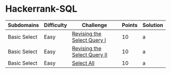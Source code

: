 # Hackerrank-SQL

|Subdomains | Difficulty | Challenge | Points | Solution |
|--|--|--|--|--|
| Basic Select | Easy | [Revising the Select Query I](https://www.hackerrank.com/challenges/revising-the-select-query/problem) | 10 | a |
| Basic Select | Easy | [Revising the Select Query II](https://www.hackerrank.com/challenges/revising-the-select-query-2/problem) | 10 | a |
| Basic Select | Easy | [Select All](https://www.hackerrank.com/challenges/select-all-sql/problem) | 10 | a |
